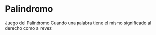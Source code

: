 # Palindromo
Juego del Palindromo
Cuando una palabra tiene el mismo significado al derecho como al revez 
